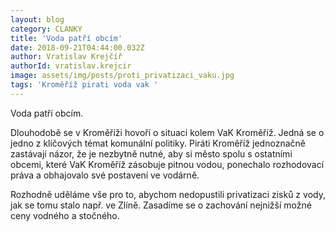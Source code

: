 ```yaml
---
layout: blog
category: CLANKY
title: 'Voda patří obcím'
date: 2018-09-21T04:44:00.032Z
author: Vratislav Krejčíř
authorId: vratislav.krejcir
image: assets/img/posts/proti_privatizaci_vaku.jpg
tags: 'Kroměříž pirati voda vak '
---
```


Voda patří obcím.

Dlouhodobě se v Kroměříži hovoří o situaci kolem VaK Kroměříž. Jedná se o jedno z klíčových témat komunální politiky. Piráti Kroměříž jednoznačně zastávají názor, že je nezbytně nutné, aby si město spolu s ostatními obcemi, které VaK Kroměříž zásobuje pitnou vodou, ponechalo rozhodovací práva a obhajovalo své postavení ve vodárně.

Rozhodně uděláme vše pro to, abychom nedopustili privatizaci zisků z vody, jak se tomu stalo např. ve Zlíně. Zasadíme se o zachování nejnižší možné ceny vodného a stočného.
